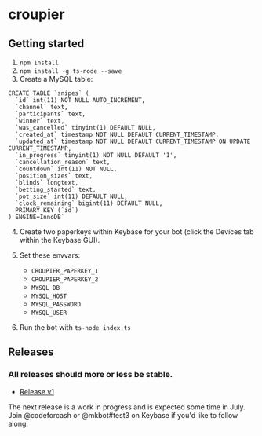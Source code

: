 # croupier

## Getting started

1. `npm install`
2. `npm install -g ts-node --save`
3. Create a MySQL table:
```
CREATE TABLE `snipes` (
  `id` int(11) NOT NULL AUTO_INCREMENT,
  `channel` text,
  `participants` text,
  `winner` text,
  `was_cancelled` tinyint(1) DEFAULT NULL,
  `created_at` timestamp NOT NULL DEFAULT CURRENT_TIMESTAMP,
  `updated_at` timestamp NOT NULL DEFAULT CURRENT_TIMESTAMP ON UPDATE CURRENT_TIMESTAMP,
  `in_progress` tinyint(1) NOT NULL DEFAULT '1',
  `cancellation_reason` text,
  `countdown` int(11) NOT NULL,
  `position_sizes` text,
  `blinds` longtext,
  `betting_started` text,
  `pot_size` int(11) DEFAULT NULL,
  `clock_remaining` bigint(11) DEFAULT NULL,
  PRIMARY KEY (`id`)
) ENGINE=InnoDB`
```
4. Create two paperkeys within Keybase for your bot (click the Devices tab within the Keybase GUI).
5. Set these envvars:

    * `CROUPIER_PAPERKEY_1`
    * `CROUPIER_PAPERKEY_2`
    * `MYSQL_DB`
    * `MYSQL_HOST`
    * `MYSQL_PASSWORD`
    * `MYSQL_USER`
6. Run the bot with `ts-node index.ts`


## Releases
### All releases should more or less be stable.

* [Release v1](https://blog.codefor.cash/2019/07/01/finding-alice-and-bob-in-wonderland-a-writeup-of-croupier-the-keybase-bot/)

The next release is a work in progress and is expected some time in July.  Join @codeforcash or @mkbot#test3 on Keybase if you'd like to follow along.
